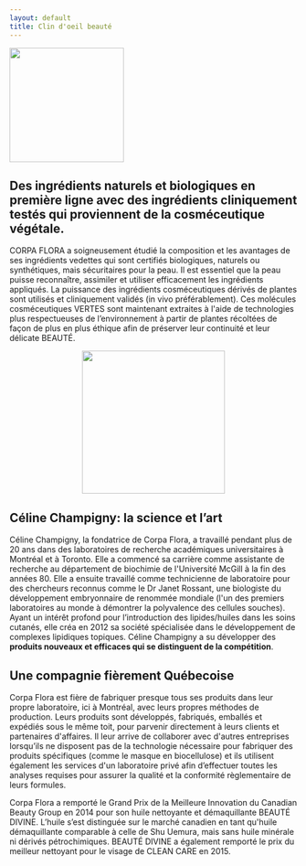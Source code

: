 ```yaml
---
layout: default
title: Clin d'oeil beauté
---
```


<style>
.image-container {
    display: flex;
    flex-direction: column; /* Stack images vertically */
    align-items: center; /* Center images horizontally */
    justify-content: space-between; /* Push top image to top and bottom image to bottom */
}

.container {
    display: flex; /* Arrange children in a row */
    gap: 10%; /* Space between divs */
    justify-content: center
}

.box {
    display: flex;
    align-items: center;
}
</style>

<div class="centered-div content">
    <img src="{{ '/assets/images/corpa-flora.png' | relative_url }}" style="height: 200px">
    <h2>
        Des ingrédients naturels et biologiques en première ligne avec des ingrédients cliniquement testés qui proviennent de la cosméceutique végétale.
    </h2>
    <p>
        CORPA FLORA a soigneusement étudié la composition et les avantages de ses ingrédients vedettes qui sont certifiés biologiques, naturels ou synthétiques, mais sécuritaires pour la peau. Il est essentiel que la peau puisse reconnaître, assimiler et utiliser efficacement les ingrédients appliqués. La puissance des ingrédients cosméceutiques dérivés de plantes sont utilisés et cliniquement validés (in vivo préférablement). Ces molécules cosméceutiques VERTES sont maintenant extraites à l'aide de technologies plus respectueuses de l’environnement à partir de plantes récoltées de façon de plus en plus éthique afin de préserver leur continuité et leur délicate BEAUTÉ.
    </p>
    <div>
        <div class="container">
            <div class="box">
                <img src="https://static.wixstatic.com/media/bb7267_9005b54ca2f14782a0311cb1bcc32c8c~mv2.jpg/v1/crop/x_0,y_399,w_3840,h_4961/fill/w_439,h_728,al_c,q_80,usm_0.66_1.00_0.01,enc_avif,quality_auto/1X2A3299_JPG.jpg" style="width: auto; height: 250px"/>
            </div>
        </div>
        <h2>Céline Champigny: la science et l’art</h2>
        <p>
            Céline Champigny, la fondatrice de Corpa Flora, a travaillé pendant plus de 20 ans dans des laboratoires de recherche académiques universitaires à Montréal et à Toronto. Elle a commencé sa carrière comme assistante de recherche au département de biochimie de l'Université McGill à la fin des années 80. Elle a ensuite travaillé comme technicienne de laboratoire pour des chercheurs reconnus comme le Dr Janet Rossant, une biologiste du développement embryonnaire de renommée mondiale (l'un des premiers laboratoires au monde à démontrer la polyvalence des cellules souches).  Ayant un intérêt profond pour l’introduction des lipides/huiles dans les soins cutanés, elle créa en 2012 sa société spécialisée dans le développement de complexes lipidiques topiques. Céline Champigny a su développer des <b>produits nouveaux et efficaces qui se distinguent de la compétition</b>. 
        </p>
        <h2>Une compagnie fièrement Québecoise</h2>
        <p>
            Corpa Flora est fière de fabriquer presque tous ses produits dans leur propre laboratoire, ici à Montréal, avec leurs propres méthodes de production. Leurs produits sont développés, fabriqués, emballés et expédiés sous le même toit, pour parvenir directement à leurs clients et partenaires d'affaires. Il leur arrive de collaborer avec d'autres entreprises lorsqu’ils ne disposent pas de la technologie nécessaire pour fabriquer des produits spécifiques (comme le masque en biocellulose) et ils utilisent également les services d'un laboratoire privé afin d’effectuer toutes les analyses requises pour assurer la qualité et la conformité règlementaire de leurs formules. 
        </p>
        <p>
            Corpa Flora a remporté le Grand Prix de la Meilleure Innovation du Canadian Beauty Group en 2014 pour son huile nettoyante et démaquillante BEAUTÉ DIVINE. L’huile s’est distinguée sur le marché canadien en tant qu'huile démaquillante comparable à celle de Shu Uemura, mais sans huile minérale ni dérivés pétrochimiques. BEAUTÉ DIVINE a également remporté le prix du meilleur nettoyant pour le visage de CLEAN CARE en 2015.
        </p> 
    <div>
</div>